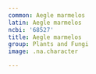 ```yaml
---
common: Aegle marmelos
latin: Aegle marmelos
ncbi: '68527'
title: Aegle marmelos
group: Plants and Fungi
image: .na.character

---
```

